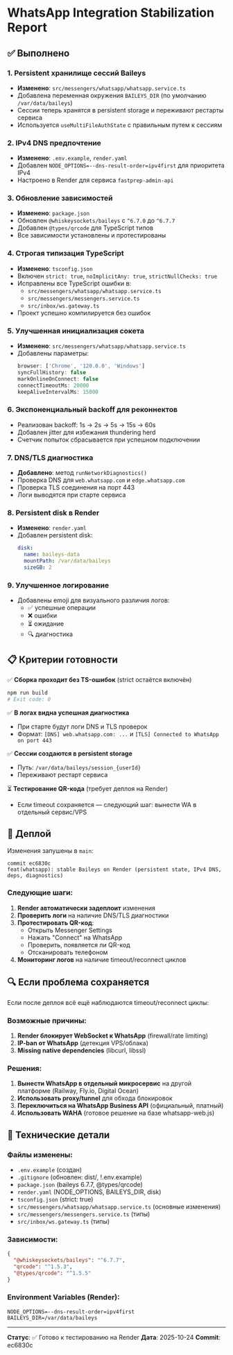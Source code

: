 # WhatsApp Integration Stabilization Report

## ✅ Выполнено

### 1. Persistent хранилище сессий Baileys
- **Изменено**: `src/messengers/whatsapp/whatsapp.service.ts`
- Добавлена переменная окружения `BAILEYS_DIR` (по умолчанию `/var/data/baileys`)
- Сессии теперь хранятся в persistent storage и переживают рестарты сервиса
- Используется `useMultiFileAuthState` с правильным путем к сессиям

### 2. IPv4 DNS предпочтение
- **Изменено**: `.env.example`, `render.yaml`
- Добавлен `NODE_OPTIONS=--dns-result-order=ipv4first` для приоритета IPv4
- Настроено в Render для сервиса `fastprep-admin-api`

### 3. Обновление зависимостей
- **Изменено**: `package.json`
- Обновлен `@whiskeysockets/baileys` с `^6.7.0` до `^6.7.7`
- Добавлен `@types/qrcode` для TypeScript типов
- Все зависимости установлены и протестированы

### 4. Строгая типизация TypeScript
- **Изменено**: `tsconfig.json`
- Включен `strict: true`, `noImplicitAny: true`, `strictNullChecks: true`
- Исправлены все TypeScript ошибки в:
  - `src/messengers/whatsapp/whatsapp.service.ts`
  - `src/messengers/messengers.service.ts`
  - `src/inbox/ws.gateway.ts`
- Проект успешно компилируется без ошибок

### 5. Улучшенная инициализация сокета
- **Изменено**: `src/messengers/whatsapp/whatsapp.service.ts`
- Добавлены параметры:
  ```typescript
  browser: ['Chrome', '120.0.0', 'Windows']
  syncFullHistory: false
  markOnlineOnConnect: false
  connectTimeoutMs: 20000
  keepAliveIntervalMs: 15000
  ```

### 6. Экспоненциальный backoff для реконнектов
- Реализован backoff: 1s → 2s → 5s → 15s → 60s
- Добавлен jitter для избежания thundering herd
- Счетчик попыток сбрасывается при успешном подключении

### 7. DNS/TLS диагностика
- **Добавлено**: метод `runNetworkDiagnostics()`
- Проверка DNS для `web.whatsapp.com` и `edge.whatsapp.com`
- Проверка TLS соединения на порт 443
- Логи выводятся при старте сервиса

### 8. Persistent disk в Render
- **Изменено**: `render.yaml`
- Добавлен persistent disk:
  ```yaml
  disk:
    name: baileys-data
    mountPath: /var/data/baileys
    sizeGB: 2
  ```

### 9. Улучшенное логирование
- Добавлены emoji для визуального различия логов:
  - ✅ успешные операции
  - ❌ ошибки
  - ⏳ ожидание
  - 🔍 диагностика

## 📋 Критерии готовности

✅ **Сборка проходит без TS-ошибок** (strict остаётся включён)
```bash
npm run build
# Exit code: 0
```

✅ **В логах видна успешная диагностика**
- При старте будут логи DNS и TLS проверок
- Формат: `[DNS] web.whatsapp.com: ...` и `[TLS] Connected to WhatsApp on port 443`

✅ **Сессии создаются в persistent storage**
- Путь: `/var/data/baileys/session_{userId}`
- Переживают рестарт сервиса

⏳ **Тестирование QR-кода** (требует деплоя на Render)
- Если timeout сохраняется — следующий шаг: вынести WA в отдельный сервис/VPS

## 🚀 Деплой

Изменения запушены в `main`:
```
commit ec6830c
feat(whatsapp): stable Baileys on Render (persistent state, IPv4 DNS, deps, diagnostics)
```

### Следующие шаги:

1. **Render автоматически задеплоит** изменения
2. **Проверить логи** на наличие DNS/TLS диагностики
3. **Протестировать QR-код**:
   - Открыть Messenger Settings
   - Нажать "Connect" на WhatsApp
   - Проверить, появляется ли QR-код
   - Отсканировать телефоном
4. **Мониторинг логов** на наличие timeout/reconnect циклов

## 🔍 Если проблема сохраняется

Если после деплоя всё ещё наблюдаются timeout/reconnect циклы:

### Возможные причины:
1. **Render блокирует WebSocket к WhatsApp** (firewall/rate limiting)
2. **IP-ban от WhatsApp** (детекция VPS/облака)
3. **Missing native dependencies** (libcurl, libssl)

### Решения:
1. **Вынести WhatsApp в отдельный микросервис** на другой платформе (Railway, Fly.io, Digital Ocean)
2. **Использовать proxy/tunnel** для обхода блокировок
3. **Переключиться на WhatsApp Business API** (официальный, платный)
4. **Использовать WAHA** (готовое решение на базе whatsapp-web.js)

## 📝 Технические детали

### Файлы изменены:
- `.env.example` (создан)
- `.gitignore` (обновлен: dist/, !.env.example)
- `package.json` (baileys 6.7.7, @types/qrcode)
- `render.yaml` (NODE_OPTIONS, BAILEYS_DIR, disk)
- `tsconfig.json` (strict: true)
- `src/messengers/whatsapp/whatsapp.service.ts` (основные изменения)
- `src/messengers/messengers.service.ts` (типы)
- `src/inbox/ws.gateway.ts` (типы)

### Зависимости:
```json
{
  "@whiskeysockets/baileys": "^6.7.7",
  "qrcode": "^1.5.3",
  "@types/qrcode": "^1.5.5"
}
```

### Environment Variables (Render):
```
NODE_OPTIONS=--dns-result-order=ipv4first
BAILEYS_DIR=/var/data/baileys
```

---

**Статус**: ✅ Готово к тестированию на Render
**Дата**: 2025-10-24
**Commit**: ec6830c
